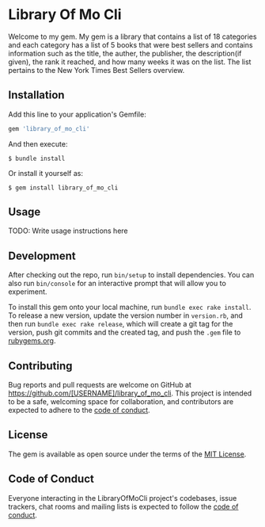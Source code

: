 # Library Of Mo Cli

Welcome to my gem. My gem is a library that contains a list of 18 categories and each category has a list of 5 books that were best sellers and contains information such as the title, the auther, the publisher, the description(if given), the rank it reached, and how many weeks it was on the list. The list pertains to the New York Times Best Sellers overview.

## Installation

Add this line to your application's Gemfile:

```ruby
gem 'library_of_mo_cli'
```

And then execute:

    $ bundle install

Or install it yourself as:

    $ gem install library_of_mo_cli

## Usage

TODO: Write usage instructions here

## Development

After checking out the repo, run `bin/setup` to install dependencies. You can also run `bin/console` for an interactive prompt that will allow you to experiment.

To install this gem onto your local machine, run `bundle exec rake install`. To release a new version, update the version number in `version.rb`, and then run `bundle exec rake release`, which will create a git tag for the version, push git commits and the created tag, and push the `.gem` file to [rubygems.org](https://rubygems.org).

## Contributing

Bug reports and pull requests are welcome on GitHub at https://github.com/[USERNAME]/library_of_mo_cli. This project is intended to be a safe, welcoming space for collaboration, and contributors are expected to adhere to the [code of conduct](https://github.com/[USERNAME]/library_of_mo_cli/blob/master/CODE_OF_CONDUCT.md).

## License

The gem is available as open source under the terms of the [MIT License](https://opensource.org/licenses/MIT).

## Code of Conduct

Everyone interacting in the LibraryOfMoCli project's codebases, issue trackers, chat rooms and mailing lists is expected to follow the [code of conduct](https://github.com/[USERNAME]/library_of_mo_cli/blob/master/CODE_OF_CONDUCT.md).

